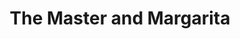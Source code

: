 ---
layout: card_flex_nav
lang: EN
title:  The Master and Margarita
isbn: 9780140455465
cover: /assets/images/EN/MM_EN_012_front.jpg
bcover: /assets/images/EN/MM_EN_012_back.jpg
pubyr: 2007
editor: Ed. Penguin Classics 
acqdt: 01/2016
acqplace: London 
contrib: P
---